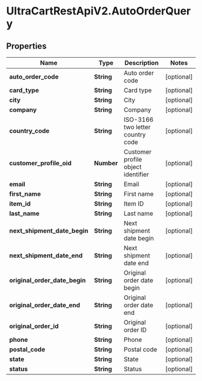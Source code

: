 # UltraCartRestApiV2.AutoOrderQuery

## Properties
Name | Type | Description | Notes
------------ | ------------- | ------------- | -------------
**auto_order_code** | **String** | Auto order code | [optional] 
**card_type** | **String** | Card type | [optional] 
**city** | **String** | City | [optional] 
**company** | **String** | Company | [optional] 
**country_code** | **String** | ISO-3166 two letter country code | [optional] 
**customer_profile_oid** | **Number** | Customer profile object identifier | [optional] 
**email** | **String** | Email | [optional] 
**first_name** | **String** | First name | [optional] 
**item_id** | **String** | Item ID | [optional] 
**last_name** | **String** | Last name | [optional] 
**next_shipment_date_begin** | **String** | Next shipment date begin | [optional] 
**next_shipment_date_end** | **String** | Next shipment date end | [optional] 
**original_order_date_begin** | **String** | Original order date begin | [optional] 
**original_order_date_end** | **String** | Original order date end | [optional] 
**original_order_id** | **String** | Original order ID | [optional] 
**phone** | **String** | Phone | [optional] 
**postal_code** | **String** | Postal code | [optional] 
**state** | **String** | State | [optional] 
**status** | **String** | Status | [optional] 


